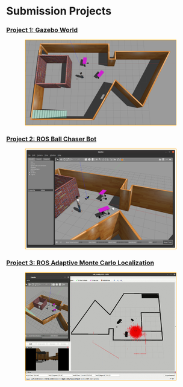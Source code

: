 # Submission Projects

### [Project 1: Gazebo World](./project1_gazeboWorld/)

<img src="./doc/p1_screenshot.png" width=400 style="border: 1px solid orange; margin-left: 50px;"/>

<br>

### [Project 2: ROS Ball Chaser Bot](./project2_rosChaserBot/)

<img src="./project2_rosChaserBot/doc/gazebo.png" width=400 style="border: 1px solid orange; margin-left: 50px;"/>

<br>

### [Project 3: ROS Adaptive Monte Carlo Localization](./project3_rosLocalization/)

<img src="./project3_rosLocalization/doc/05_good_loc_01.gif" width=400 style="border: 1px solid orange; margin-left: 50px;"/>

<br>
